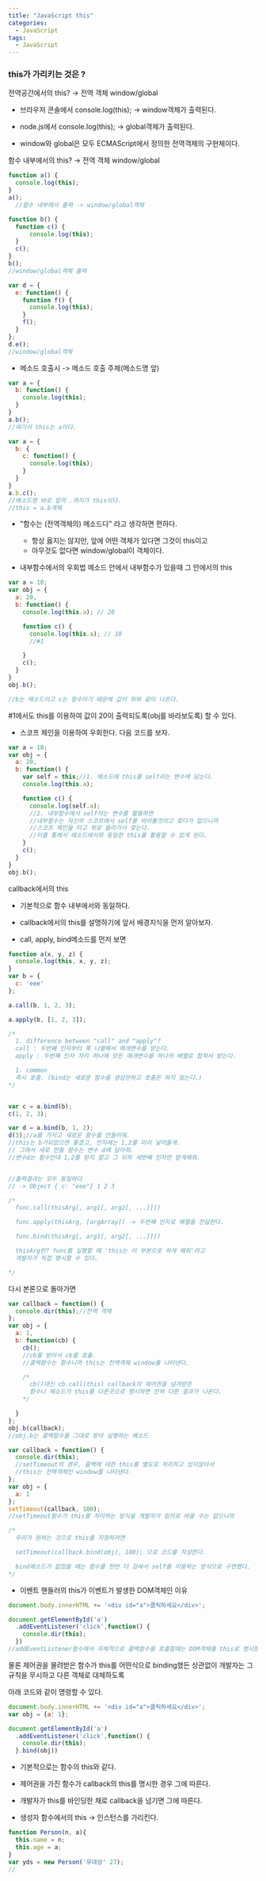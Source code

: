 ```yaml
---
title: "JavaScript this"
categories:
  - JavaScript
tags:
  - JavaScript
---
```



### this가 가리키는 것은 ?

전역공간에서의 this? -> 전역 객체 window/global

- 브라우저 콘솔에서 console.log(this); -> window객체가 출력된다.

- node.js에서 console.log(this); -> global객체가 출력된다.

- window와 global은 모두 ECMAScript에서 정의한 전역객체의 구현체이다.


함수 내부에서의 this? -> 전역 객체 window/global

```js
function a() {
  console.log(this);
}
a();
  //함수 내부에서 출력 -> window/global객체

function b() {
  function c() {
      console.log(this);
  }
  c();
}
b();
//window/global객체 출력

var d = {
  e: function() {
    function f() {
      console.log(this);
    }
    f();
  }
};
d.e();
//window/global객체
```


- 메소드 호출시 -> 메소드 호출 주체(메소드명 앞)

```js
var a = {
  b: function() {
    console.log(this);
  }
}
a.b();
//여기서 this는 a이다.
```

```js
var a = {
  b: {
    c: function() {
      console.log(this);
    }
  }
}
a.b.c();
//메소드명 바로 앞의 .까지가 this이다.
//this = a.b객체
```

- "함수는 (전역객체의) 메소드다" 라고 생각하면 편하다.
  - 항상 옳지는 않지만, 앞에 어떤 객체가 있다면 그것이 this이고
  -  아무것도 없다면 window/global이 객체이다.

- 내부함수에서의 우회법
메소드 안에서 내부함수가 있을때 그 안에서의 this

```js
var a = 10;
var obj = {
  a: 20,
  b: function() {
    console.log(this.a); // 20

    function c() {
      console.log(this.a); // 10
      //#1

    }
    c();
  }
}
obj.b();

//b는 메소드이고 c는 함수이기 때문에 값이 위와 같이 나온다.
```

#1에서도 this를 이용하여 값이 20이 출력되도록(obj를 바라보도록) 할 수 있다. 

- 스코프 체인을 이용하여 우회한다. 다음 코드를 보자.
    
```js
var a = 10;
var obj = {
  a: 20,
  b: function() {
    var self = this;//1. 메소드에 this를 self라는 변수에 담는다.
    console.log(this.a);

    function c() {
      console.log(self.a);
      //2. 내부함수에서 self라는 변수를 활용하면 
      //내부함수는 자신의 스코프에서 self를 바라볼것이고 찾다가 없으니까 
      //스코프 체인을 타고 위로 올라가서 찾는다. 
      //이를 통해서 메소드에서와 동일한 this를 활용할 수 있게 된다.
    }
    c();
  }
}
obj.b();
```

callback에서의 this

- 기본적으로 함수 내부에서와 동일하다.

- callback에서의 this를 설명하기에 앞서 배경지식을 먼저 알아보자.

- call, apply, bind메소드를 먼저 보면

```js
function a(x, y, z) {
  console.log(this, x, y, z);
}
var b = {
  c: 'eee'
};

a.call(b, 1, 2, 3);

a.apply(b, [1, 2, 3]);

/*
  1. difference between "call" and "apply"?
  call : 두번째 인자부터 쭉 나열해서 매개변수를 받는다.
  apply : 두번째 인자 자리 하나에 모든 매개변수를 하나의 배열로 합쳐서 받는다.

  1. common 
  즉시 호출. (bind는 새로운 함수를 생성만하고 호출은 하지 않는다.)
*/


var c = a.bind(b);
c(1, 2, 3);

var d = a.bind(b, 1, 2);
d(3);//a를 가지고 새로운 함수를 만들어줘.
//this는 b가되었으면 좋겠고, 인자에는 1,2를 미리 넣어둘게.
// 그래서 새로 만들 함수는 변수 d에 담아줘.
//변수d는 함수인데 1,2를 받지 말고 그 뒤의 세번째 인자만 받게해줘.


//출력결과는 모두 동일하다
// -> Object { c: "eee"} 1 2 3

/*
  func.call(thisArg[, arg1[, arg2[, ...]]])

  func.apply(thisArg, [argArray]) -> 두번째 인자로 배열을 전달한다.

  func.bind(thisArg[, arg1[, arg2[, ...]]])

  thisArg란? func를 실행할 때 'this는 이 부분으로 하게 해줘'라고 
  개발자가 직접 명시할 수 있다.

*/
```
    
다시 본론으로 돌아가면 

```js
var callback = function() {
  console.dir(this);//전역 객체
};
var obj = {
  a: 1,
  b: function(cb) {
    cb();
    //cb를 받아서 cb를 호출. 
    //콜백함수는 함수니까 this는 전역객체 window를 나타낸다.

    /*
      cb()대신 cb.call(this) callback의 제어권을 넘겨받은 
      함수나 메소드가 this를 다른곳으로 명시하면 전혀 다른 결과가 나온다.
    */

  }
};
obj.b(callback);
//obj.b는 콜백함수를 그대로 받아 실행하는 메소드
```

```js
var callback = function() {
  console.dir(this); 
  //setTimeout의 경우, 콜백에 대한 this를 별도로 처리하고 있지않아서 
  //this는 전역객체인 window를 나타낸다.
};
var obj = {
  a: 1
};
setTimeout(callback, 100);
//setTimeout함수가 this를 처리하는 방식을 개발자가 임의로 바꿀 수는 없으니까

/*
  우리가 원하는 것으로 this를 지정하려면 

  setTimeout(callback.bind(obj), 100); 으로 코드를 작성한다.

  bind메소드가 없었을 때는 함수를 한번 더 감싸서 self를 이용하는 방식으로 구현했다.
*/
```

- 이벤트 핸들러의 this가 이벤트가 발생한 DOM객체인 이유

```js
document.body.innerHTML += '<div id="a">클릭하세요</div>';

document.getElementById('a')
  .addEventListener('click',function() {
    console.dir(this);
  })
//addEventListener함수에서 자체적으로 콜백함수를 호출할떄는 DOM객체를 this로 명시했기 때문
```

물론 제어권을 물려받은 함수가 this를 어떤식으로 binding했든 상관없이 개발자는 그 규칙을 무시하고 다른 객체로 대체하도록

아래 코드와 같이 명령할 수 있다.

```js
document.body.innerHTML += '<div id="a">클릭하세요</div>';
var obj = {a: 1};

document.getElementById('a')
  .addEventListener('click',function() {
    console.dir(this);
  }.bind(obj))
```

- 기본적으로는 함수의 this와 같다.

- 제어권을 가진 함수가 callback의 this를 명시한 경우 그에 따른다.

- 개발자가 this를 바인딩한 채로 callback을 넘기면 그에 따른다.

- 생성자 함수에서의 this -> 인스턴스를 가리킨다.
  
```js
function Person(n, a){
  this.name = n; 
  this.age = a;
}
var yds = new Person('유대상' 27);
//
```